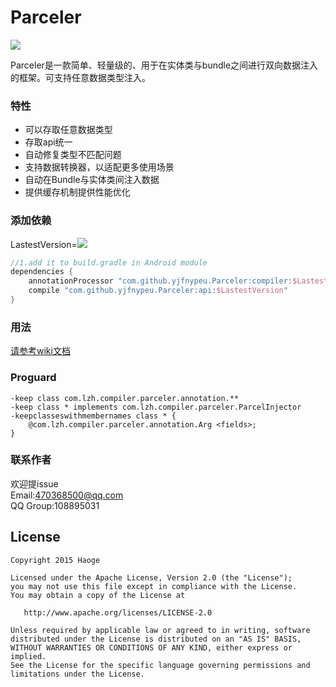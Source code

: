 # Parceler  
<a href="http://www.methodscount.com/?lib=com.github.yjfnypeu.Parceler%3Aapi%3A1.2"><img src="https://img.shields.io/badge/Methods and size-core: 158 | deps: 24 | 17 KB-e91e63.svg"/></a>

Parceler是一款简单、轻量级的、用于在实体类与bundle之间进行双向数据注入的框架。可支持任意数据类型注入。

### 特性

- 可以存取任意数据类型
- 存取api统一
- 自动修复类型不匹配问题
- 支持数据转换器，以适配更多使用场景
- 自动在Bundle与实体类间注入数据
- 提供缓存机制提供性能优化

### 添加依赖

LastestVersion=[![](https://jitpack.io/v/yjfnypeu/Parceler.svg)](https://jitpack.io/#yjfnypeu/Parceler)


```Groovy
//1.add it to build.gradle in Android module
dependencies {
    annotationProcessor "com.github.yjfnypeu.Parceler:compiler:$LastestVersion"
    compile "com.github.yjfnypeu.Parceler:api:$LastestVersion"
}
```

### 用法

[请参考wiki文档](https://github.com/yjfnypeu/Parceler/wiki)

### Proguard
```Proguard
-keep class com.lzh.compiler.parceler.annotation.**
-keep class * implements com.lzh.compiler.parceler.ParcelInjector
-keepclasseswithmembernames class * {
    @com.lzh.compiler.parceler.annotation.Arg <fields>;
}
```

### 联系作者

欢迎提issue<br>
Email:470368500@qq.com<br>
QQ Group:108895031

## License
```
Copyright 2015 Haoge

Licensed under the Apache License, Version 2.0 (the "License");
you may not use this file except in compliance with the License.
You may obtain a copy of the License at

   http://www.apache.org/licenses/LICENSE-2.0

Unless required by applicable law or agreed to in writing, software
distributed under the License is distributed on an "AS IS" BASIS,
WITHOUT WARRANTIES OR CONDITIONS OF ANY KIND, either express or implied.
See the License for the specific language governing permissions and
limitations under the License.
```



